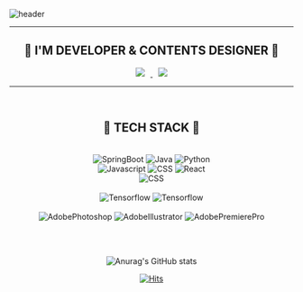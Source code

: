 ![header](https://capsule-render.vercel.app/api?type=Waving&color=auto&height=300&section=header&text=HAILEY%20JANG&fontSize=90)

<div align=center>
<hr>

## :dog: I'M DEVELOPER & CONTENTS DESIGNER :dog:


<!-- ### It's my blog https://dalsoon-jang.tistory.com -->

<a href="https://instagram.com/hschuu.j">
    <img 
        src="http://img.shields.io/badge/-Instagram-black?style=flat&logo=Instagram&link=https://instagram.com/hschuu.j/"
        style="height : auto; margin-left : 10px; margin-right : 10px;"/>
</a>
<a href="https://dalsoon-jang.tistory.com/">
    <img 
        src="http://img.shields.io/badge/-Tech%20Blog-655ced?style=flat&logo=github&link=https://dalsoon-jang.tistory.com"
        style="height : auto; margin-left : 10px; margin-right : 10px;"/>
</a>

<hr>

<br>

## :milky_way: TECH STACK :milky_way:
<br>

</div>

<div align=center>
    <img alt="SpringBoot" src ="https://img.shields.io/badge/SpringBoot-6DB33F.svg?&style=for-the-badge&logo=SpringBoot&logoColor=white"/>
    <img alt="Java" src ="https://img.shields.io/badge/Java-007396.svg?&style=for-the-badge&logo=Java&logoColor=white"/>
    <img alt="Python" src ="https://img.shields.io/badge/Python-3776AB.svg?&style=for-the-badge&logo=Python&logoColor=white"/><br>
    <img alt="Javascript" src ="https://img.shields.io/badge/Javascript-F7DF1E.svg?&style=for-the-badge&logo=Javascript&logoColor=white"/>    
    <img alt="CSS" src ="https://img.shields.io/badge/CSS3-1572B6.svg?&style=for-the-badge&logo=CSS3&logoColor=white"/>
    <img alt="React" src ="https://img.shields.io/badge/React-61DAFB.svg?&style=for-the-badge&logo=React&logoColor=white"/>
    <br>
    <img alt="CSS" src ="https://img.shields.io/badge/Docker-2496ED.svg?&style=for-the-badge&logo=Docker&logoColor=white"/>
    <br><br>
    <img alt="Tensorflow" src ="https://img.shields.io/badge/TensorFlow-FF6F00.svg?&style=for-the-badge&logo=TensorFlow&logoColor=white"/>
    <img alt="Tensorflow" src ="https://img.shields.io/badge/Pytorch-EE4C2C.svg?&style=for-the-badge&logo=Pytorch&logoColor=white"/>

</div>
<br>

<div align=center>
<img alt="AdobePhotoshop" src ="https://img.shields.io/badge/Photoshop-31A8FF.svg?&style=for-the-badge&logo=AdobePhotoshop&logoColor=white"/>
<img alt="AdobeIllustrator" src ="https://img.shields.io/badge/Illustrator-FF9A00.svg?&style=for-the-badge&logo=AdobeIllustrator&logoColor=white"/>
<img alt="AdobePremierePro" src ="https://img.shields.io/badge/Premiere-9999FF.svg?&style=for-the-badge&logo=AdobePremierePro&logoColor=white"/>

</div>

<br><br>

<div align=center>

![Anurag's GitHub stats](https://github-readme-stats.vercel.app/api?username=chuuhyeseung&show_icons=true&theme=nightowl)


[![Hits](https://hits.seeyoufarm.com/api/count/incr/badge.svg?url=https%3A%2F%2Fgithub.com%2FCHUUHYESEUNG&count_bg=%23000000&title_bg=%23E500D3&icon=youtubegaming.svg&icon_color=%23FFFFFF&title=hits&edge_flat=false)](https://hits.seeyoufarm.com)

</div>
